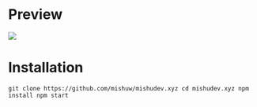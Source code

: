 # Preview
<img src="https://cdn.mishudev.xyz/t/overview.png">

# Installation
`git clone https://github.com/mishuw/mishudev.xyz
cd mishudev.xyz
npm install
npm start`
